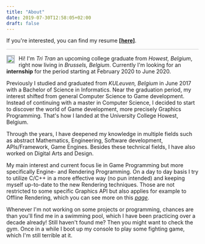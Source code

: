 ```yaml
---
title: "About"
date: 2019-07-30T12:58:05+02:00
draft: false
---
```


<style>
.image{
	margin-left: 0px;
	margin-right: 10px;
	margin-top: 0px;
	margin-bottom:1px;
	max-width: 40%;
	width: auto\9*0.3; /* ie8 */
	height: auto;
	float: left;
	border: 3px solid #bdc2c9;
}
.line 
{
	display: block;
	height: 1px;
	border: 0;
	border-top: 1px solid #ccc;
	margin: 1em 0;
	padding: 0;
}

</style>


<!-- <div class="line"></div> -->
If you're interested, you can find my resume <a href="files/resume.pdf"><b>[here]</b></a>.
<div class="line"></div>


<img class="image" src="/img/face.png">


Hi! I'm <i>Tri Tran</i> an upcoming college graduate from <i>Howest, Belgium</i>, right now living in <i>Brussels, Belgium</i>. 
Currently I'm looking for an <b>internship</b> for the period starting at February 2020 to June 2020.

Previously I studied and graduated from <i>KULeuven, Belgium</i> in June 2017 with a Bachelor of Science in Informatics. Near the graduation period,
my interest shifted from general Computer Science to Game development. Instead of continuing with a master in Computer Science,
I decided to start to discover the world of Game development, more precisely Graphics Programming. 
That's how I landed at the University College Howest, Belgium.

Through the years, I have deepened my knowledge in multiple fields such as abstract Mathematics, Engineering, Software development,
 APIs/Framework, Game Engines. 
Besides these technical fields, I have also worked on Digital Arts and Design.

My main interest and current focus lie in Game Programming but more specifically Engine- and Rendering Programming.
On a day to day basis I try to utilize C/C++ in a more effective way (no pun intended) and keeping myself up-to-date to the new Rendering techniques.
Those are not restricted to some specific Graphics API but also applies for example to Offline Rendering, 
which you can see more on this <i><a href="/portfolio"> page</a></i>.

Whenever I'm not working on some projects or programming, chances are than you'll find me in a swimming pool, 
which I have been practicing over a decade already!
Still haven't found me? Then you might want to check the gym. 
Once in a while I boot up my console to play some fighting game, which I'm still terrible at it.


